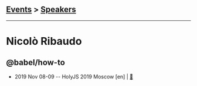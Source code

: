 ## [Events](../README.md) > [Speakers](../speakers.md)
---

# Nicolò Ribaudo

## @babel&#x2F;how-to
- 2019 Nov 08-09 -- HolyJS 2019 Moscow [en] | [:notebook:](https://assets.ctfassets.net/nn534z2fqr9f/4pwL91N1BMrptrYv5EylhX/7dceef7cf5da44a125b1e47df0852dd4/100664_356577165_Nicol_Ribaudo_babelhow-to.pdf)  
